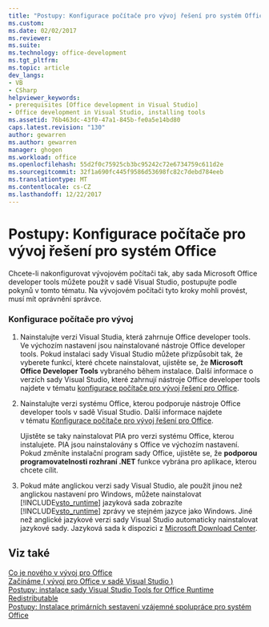 ```yaml
---
title: "Postupy: Konfigurace počítače pro vývoj řešení pro systém Office | Microsoft Docs"
ms.custom: 
ms.date: 02/02/2017
ms.reviewer: 
ms.suite: 
ms.technology: office-development
ms.tgt_pltfrm: 
ms.topic: article
dev_langs:
- VB
- CSharp
helpviewer_keywords:
- prerequisites [Office development in Visual Studio]
- Office development in Visual Studio, installing tools
ms.assetid: 76b463dc-43f0-47a1-845b-fe0a5e14bd80
caps.latest.revision: "130"
author: gewarren
ms.author: gewarren
manager: ghogen
ms.workload: office
ms.openlocfilehash: 55d2f0c75925cb3bc95242c72e6734759c611d2e
ms.sourcegitcommit: 32f1a690fc445f9586d53698fc82c7debd784eeb
ms.translationtype: MT
ms.contentlocale: cs-CZ
ms.lasthandoff: 12/22/2017
---
```

# <a name="how-to-configure-a-computer-to-develop-office-solutions"></a>Postupy: Konfigurace počítače pro vývoj řešení pro systém Office
  Chcete-li nakonfigurovat vývojovém počítači tak, aby sada Microsoft Office developer tools můžete použít v sadě Visual Studio, postupujte podle pokynů v tomto tématu. Na vývojovém počítači tyto kroky mohli provést, musí mít oprávnění správce.  
  
### <a name="to-configure-the-development-computer"></a>Konfigurace počítače pro vývoj  
  
1.  Nainstalujte verzi Visual Studia, která zahrnuje Office developer tools. Ve výchozím nastavení jsou nainstalované nástroje Office developer tools. Pokud instalaci sady Visual Studio můžete přizpůsobit tak, že vyberete funkcí, které chcete nainstalovat, ujistěte se, že **Microsoft Office Developer Tools** vybraného během instalace. Další informace o verzích sady Visual Studio, které zahrnují nástroje Office developer tools najdete v tématu [konfigurace počítače pro vývoj řešení pro Office](../vsto/configuring-a-computer-to-develop-office-solutions.md).  
  
2.  Nainstalujte verzi systému Office, kterou podporuje nástroje Office developer tools v sadě Visual Studio. Další informace najdete v tématu [Konfigurace počítače pro vývoj řešení pro Office](../vsto/configuring-a-computer-to-develop-office-solutions.md).  
  
     Ujistěte se taky nainstalovat PIA pro verzi systému Office, kterou instalujete. PIA jsou nainstalovány s Office ve výchozím nastavení. Pokud změníte instalační program sady Office, ujistěte se, že **podporou programovatelnosti rozhraní .NET** funkce vybrána pro aplikace, kterou chcete cílit.  
  
3.  Pokud máte anglickou verzi sady Visual Studio, ale použít jinou než anglickou nastavení pro Windows, můžete nainstalovat [!INCLUDE[vsto_runtime](../vsto/includes/vsto-runtime-md.md)] jazyková sada zobrazíte [!INCLUDE[vsto_runtime](../vsto/includes/vsto-runtime-md.md)] zprávy ve stejném jazyce jako Windows. Jiné než anglické jazykové verzi sady Visual Studio automaticky nainstalovat jazykové sady. Jazyková sada k dispozici z [Microsoft Download Center](http://go.microsoft.com/fwlink/?LinkId=140386).  
  
## <a name="see-also"></a>Viz také  
 [Co je nového v vývoj pro Office](http://msdn.microsoft.com/en-us/bf054af2-c896-4723-aa15-6381145b14bb)   
 [Začínáme &#40; vývoj pro Office v sadě Visual Studio &#41;](../vsto/getting-started-office-development-in-visual-studio.md)   
 [Postupy: instalace sady Visual Studio Tools for Office Runtime Redistributable](../vsto/how-to-install-the-visual-studio-tools-for-office-runtime-redistributable.md)   
 [Postupy: Instalace primárních sestavení vzájemné spolupráce pro systém Office](../vsto/how-to-install-office-primary-interop-assemblies.md)  
  
  